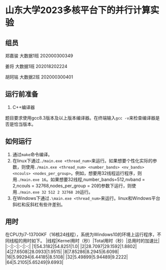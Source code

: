 # 山东大学2023多核平台下的并行计算实验

## 组员

郑嘉骏 大数据1班 202000300349

姜将 大数据1班 202018202224

胡珂铭 大数据2班 202000300401

## 运行前准备

1. C++编译器

题目要求使用gcc8.3版本及以上版本编译器。在终端输入```gcc -v```来检查编译器是否是恰当版本。

## 如何运行

1. 通过```make```命令编译。
2. 在linux下通过```./main.exe <thread_num>```来运行。如果想要个性化实际的参数，则使用```./main.exe <thread_num> <number_bands> <nv_bands> <ncouls> <nodes_per_group>```。例如，想要用32线程运行程序，则用```./main.exe 16```。如果想要32线程,number_bands=512,nvband = 2,ncouls = 32768,nodes_per_group = 20的参数下运行，则使用```./main.exe 32 512 2 32768 20```运行。
3. 在Windows下通过```.\main.exe <thread_num>```来运行。linux和Windows平台斜杠和反斜杠有些许差别。

## 用时

在CPU为i7-13700KF（16核24线程），系统为Windows10的环境上运行程序，不同线程的用时如下。
|线程|Kernel用时（秒）|Total用时（秒）|总用时的加速比|
|:-:|:-:|:-:|:-:|
|1|54.3182|54.8251|1.0|
|2|28.7097|29.1592|1.8802|
|4|27.6508|28.0933|1.9515|
|8|7.85286|8.2945|6.6098|
|16|5.99294|6.44185|8.5108|
|32|5.49899|5.94489|9.2222|
|64|5.2105|5.65249|9.6993|
